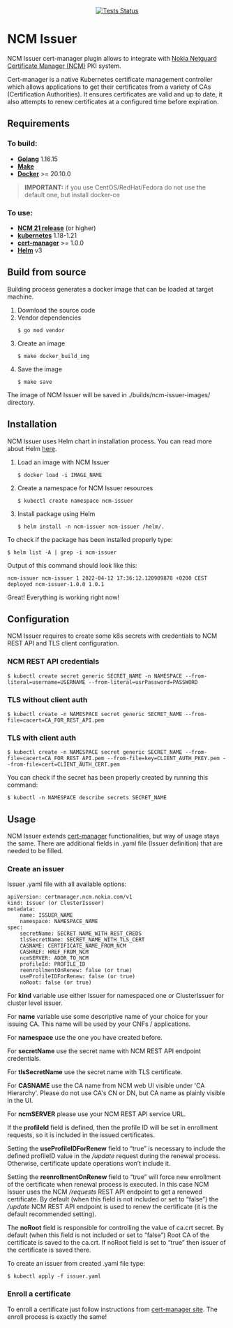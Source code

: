 <p align="center">
<a href="https://github.com/nokia/ncm-issuer/actions">
<img alt="Tests Status" src="https://github.com/nokia/ncm-issuer/workflows/Tests/badge.svg"/>
</a>
</p>

# NCM Issuer
NCM Issuer cert-manager plugin allows to integrate with [Nokia Netguard Certificate Manager (NCM)](https://www.nokia.com/networks/products/pki-authority-with-netguard-certificate-manager/) PKI system.

Cert-manager is a native Kubernetes certificate management controller which allows applications to get their certificates from a variety of CAs (Certification Authorities). It ensures certificates are valid and up to date, it also attempts to renew certificates at a configured time before expiration.

## Requirements
### To build:

- **[Golang](https://go.dev/doc/install)** 1.16.15
- **[Make](https://www.gnu.org/software/make/)**
- **[Docker](https://docs.docker.com/engine/install/)**  >= 20.10.0
> **IMPORTANT:** if you use CentOS/RedHat/Fedora do not use the default one, but install docker-ce

### To use:
- **[NCM 21 release](https://www.nokia.com/networks/products/pki-authority-with-netguard-certificate-manager/)** (or higher)
- **[kubernetes](https://kubernetes.io/)** 1.18-1.21
- **[cert-manager](https://cert-manager.io/docs/installation/)** >= 1.0.0
- **[Helm](https://helm.sh/docs/intro/install/)** v3

## Build from source
Building process generates a docker image that can be loaded at target machine.

1. Download the source code
2. Vendor dependencies
   ```
   $ go mod vendor
   ```
4. Create an image
   ```
   $ make docker_build_img
   ```
6. Save the image
   ```
   $ make save
   ```

The image of NCM Issuer will be saved in ./builds/ncm-issuer-images/ directory.

## Installation
NCM Issuer uses Helm chart in installation process. You can read more about Helm [here](https://helm.sh/).

1. Load an image with NCM Issuer
   ```
   $ docker load -i IMAGE_NAME
   ```
2. Create a namespace for NCM Issuer resources
   ```
   $ kubectl create namespace ncm-issuer
   ```
3. Install package using Helm
   ```
   $ helm install -n ncm-issuer ncm-issuer /helm/.
   ```

To check if the package has been installed properly type:
```
$ helm list -A | grep -i ncm-issuer
```

Output of this command should look like this:
```
ncm-issuer ncm-issuer 1 2022-04-12 17:36:12.120909878 +0200 CEST deployed ncm-issuer-1.0.0 1.0.1
```

Great! Everything is working right now!

## Configuration
NCM Issuer requires to create some k8s secrets with credentials to NCM REST API and TLS client configuration.

### NCM REST API credentials
```
$ kubectl create secret generic SECRET_NAME -n NAMESPACE --from-literal=username=USERNAME --from-literal=usrPassword=PASSWORD
```

### TLS without client auth
```
$ kubectl create -n NAMESPACE secret generic SECRET_NAME --from-file=cacert=CA_FOR_REST_API.pem
```

### TLS with client auth
```
$ kubectl create -n NAMESPACE secret generic SECRET_NAME --from-file=cacert=CA_FOR_REST_API.pem --from-file=key=CLIENT_AUTH_PKEY.pem --from-file=cert=CLIENT_AUTH_CERT.pem
```


You can check if the secret has been properly created by running this command:
```
$ kubectl -n NAMESPACE describe secrets SECRET_NAME
```

## Usage
NCM Issuer extends [cert-manager](https://cert-manager.io/) functionalities, but way of usage stays the same. There are additional fields in .yaml file (Issuer definition) that are needed to be filled.

### Create an issuer

Issuer .yaml file with all available options:
```
apiVersion: certmanager.ncm.nokia.com/v1
kind: Issuer (or ClusterIssuer)
metadata:
	name: ISSUER_NAME
	namespace: NAMESPACE_NAME
spec:
	secretName: SECRET_NAME_WITH_REST_CREDS
	tlsSecretName: SECRET_NAME_WITH_TLS_CERT
	CASNAME: CERTIFICATE_NAME_FROM_NCM
	CASHREF: HREF_FROM_NCM
	ncmSERVER: ADDR_TO_NCM
	profileId: PROFILE_ID
	reenrollmentOnRenew: false (or true)
	useProfileIDForRenew: false (or true)
	noRoot: false (or true)
```
For **kind** variable use either Issuer for namespaced one or ClusterIssuer for cluster level issuer.

For **name** variable use some descriptive name of your choice for your issuing CA. This name will be used by your CNFs / applications.

For **namespace** use the one you have created before.

For **secretName** use the secret name with NCM REST API endpoint credentials.

For **tlsSecretName** use the secret name with TLS certificate.

For **CASNAME** use the CA name from NCM web UI visible under 'CA Hierarchy'. Please do not use CA's CN or DN, but CA name as plainly visible in the UI.

For **ncmSERVER** please use your NCM REST API service URL.

If the **profileId** field is defined, then the profile ID will be set in enrollment requests, so it is included in the issued certificates.

Setting the **useProfileIDForRenew** field to “true” is necessary to include the defined profileID value in the */update* request during the renewal process. Otherwise, certificate update operations won’t include it.

Setting the **reenrollmentOnRenew** field to “true” will force new enrollment of the certificate when renewal process is executed. In this case NCM Issuer uses the NCM */requests* REST API endpoint to get a renewed certificate. By default (when this field is not included or set to “false”) the */update* NCM REST API endpoint is used to renew the certificate (it is the default recommended setting).

The **noRoot** field is responsible for controlling the value of ca.crt secret. By default (when this field is not included or set to “false”) Root CA of the certificate is saved to the ca.crt. If noRoot field is set to “true” then issuer of the certificate is saved there.

To create an issuer from created .yaml file type:
```
$ kubectl apply -f issuer.yaml
```

### Enroll a certificate
To enroll a certificate just follow instructions from [cert-manager site](https://cert-manager.io/docs/usage/). The enroll process is exactly the same!
